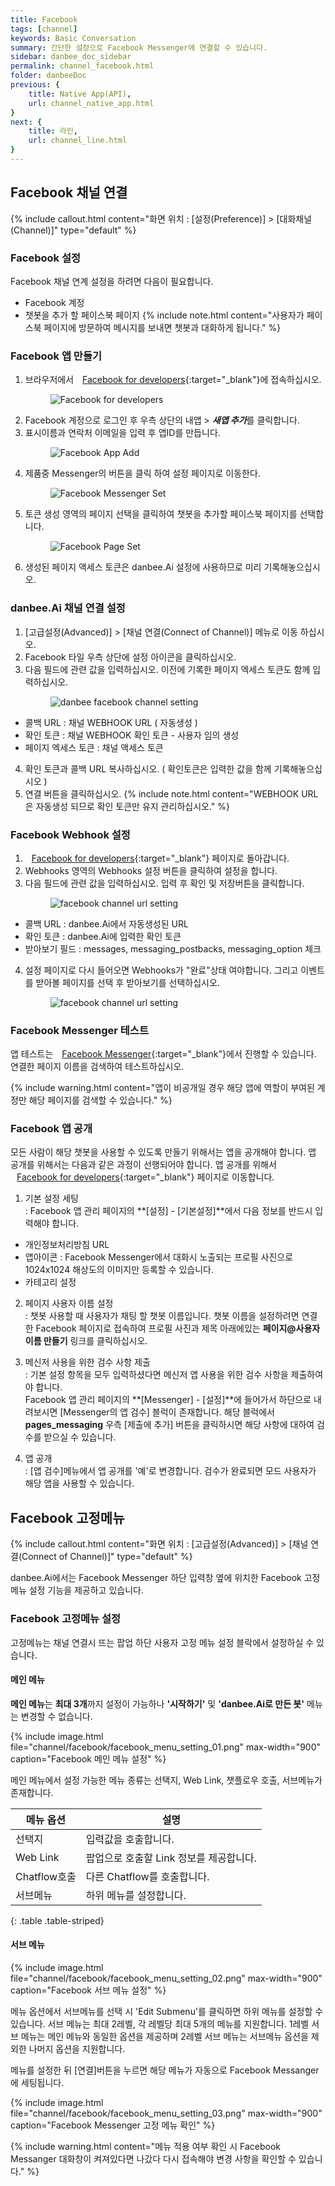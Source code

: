 ```yaml
---
title: Facebook 
tags: [channel]
keywords: Basic Conversation
summary: 간단한 설정으로 Facebook Messenger에 연결할 수 있습니다.
sidebar: danbee_doc_sidebar
permalink: channel_facebook.html
folder: danbeeDoc
previous: {
    title: Native App(API),
    url: channel_native_app.html
}
next: {
    title: 라인,
    url: channel_line.html
}
---
```


## Facebook 채널 연결 
 {% include callout.html content="화면 위치 : [설정(Preference)] > [대화채널(Channel)]" type="default" %}


### Facebook 설정
Facebook 채널 연계 설정을 하려면 다음이 필요합니다.

* Facebook 계정
* 챗봇을 추가 할 페이스북 페이지
{% include note.html content="사용자가 페이스북 페이지에 방문하여 메시지를 보내면 챗봇과 대화하게 됩니다." %}


### Facebook 앱 만들기
1. 브라우저에서 <span class="link"><i class="fa fa-external-link-square" aria-hidden="true" style="margin: 0px 5px"></i>[Facebook for developers](https://developers.facebook.com/){:target="_blank"}</span>에 접속하십시오.<figure><img class="docimage" src="images/channel/facebook/facebook_dev_homepage.png" alt="Facebook for developers" style="max-width: 800px"></figure>
2. Facebook 계정으로 로그인 후 우측 상단의 내앱 > ***새앱 추가***를 클릭합니다.
3. 표시이름과 연락처 이메일을 입력 후 앱ID를 만듭니다.<figure><img class="docimage" src="images/channel/facebook/facebook_dev_appadd.png" alt="Facebook App Add" style="max-width: 800px"></figure>
4. 제품중 Messenger의 버튼을 클릭 하여 설정 페이지로 이동한다.<figure><img class="docimage" src="images/channel/facebook/facebook_dev_messenger_setting.png" alt="Facebook Messenger Set" style="max-width: 800px"></figure>
5. 토큰 생성 영역의 페이지 선택을 클릭하여 챗봇을 추가할 페이스북 페이지를 선택합니다.<figure><img class="docimage" src="images/channel/facebook/facebook_dev_page_setting.png" alt="Facebook Page Set" style="max-width: 800px"></figure>
6. 생성된 페이지 액세스 토큰은 danbee.Ai 설정에 사용하므로 미리 기록해놓으십시오.

### danbee.Ai 채널 연결 설정
1. [고급설정(Advanced)] > [채널 연결(Connect of Channel)] 메뉴로 이동 하십시오.
2. Facebook 타일 우측 상단에 설정 아이콘을 클릭하십시오.
3. 다음 필드에 관련 값을 입력하십시오. 이전에 기록한 페이지 엑세스 토큰도 함께 입력하십시오.<figure><img class="docimage" src="images/channel/facebook/facebook_danbee_setting.png" alt="danbee facebook channel setting" style="max-width: 800px"></figure>
  * 콜백 URL : 채널 WEBHOOK URL ( 자동생성 )
  * 확인 토큰 : 채널 WEBHOOK 확인 토큰 - 사용자 임의 생성
  * 페이지 엑세스 토큰 : 채널 액세스 토큰 
4. 확인 토큰과 콜백 URL 복사하십시오. ( 확인토큰은 입력한 값을 함께 기록해놓으십시오 )
5. 연결 버튼을 클릭하십시오.
{% include note.html content="WEBHOOK URL은 자동생성 되므로 확인 토큰만 유지 관리하십시오." %}

### Facebook Webhook 설정 
1. <span class="link"><i class="fa fa-external-link-square" aria-hidden="true" style="margin: 0px 5px"></i>[Facebook for developers](https://developers.facebook.com/){:target="_blank"}</span> 페이지로 돌아갑니다. 
2. Webhooks 영역의 Webhooks 설정 버튼을 클릭하여 설정을 합니다. 
3. 다음 필드에 관련 값을 입력하십시오. 입력 후 확인 및 저장버튼을 클릭합니다.<figure><img class="docimage" src="images/channel/facebook/facebook_channel_webhook_setting.png" alt="facebook channel url setting" style="max-width: 800px"></figure>
  * 콜백 URL : danbee.Ai에서 자동생성된 URL
  * 확인 토큰 : danbee.Ai에 입력한 확인 토큰 
  * 받아보기 필드 : messages, messaging_postbacks, messaging_option 체크 
4. 설정 페이지로 다시 들어오면 Webhooks가 "완료"상태 여야합니다. 그리고 이벤트를 받아볼 페이지를 선택 후 받아보기를 선택하십시오.<figure><img class="docimage" src="images/channel/facebook/facebook_channel_webhook_setting1.png" alt="facebook channel url setting" style="max-width: 800px"></figure>

### Facebook Messenger 테스트

앱 테스트는 <span class="link"><i class="fa fa-external-link-square" aria-hidden="true" style="margin: 0px 5px"></i>[Facebook Messenger](https://www.messenger.com){:target="_blank"}</span>에서 진행할 수 있습니다. 연결한 페이지 이름을 검색하여 테스트하십시오.

{% include warning.html content="앱이 비공개일 경우 해당 앱에 역할이 부여된 계정만 해당 페이지를 검색할 수 있습니다." %}


### Facebook 앱 공개

모든 사람이 해당 챗봇을 사용할 수 있도록 만들기 위해서는 앱을 공개해야 합니다. 앱 공개를 위해서는 다음과 같은 과정이 선행되어야 합니다. 앱 공개를 위해서 <span class="link"><i class="fa fa-external-link-square" aria-hidden="true" style="margin: 0px 5px"></i>[Facebook for developers](https://developers.facebook.com/){:target="_blank"}</span> 페이지로 이동합니다.

1. 기본 설정 세팅<br/>
  : Facebook 앱 관리 페이지의 **[설정] - [기본설정]**에서 다음 정보를 반드시 입력해야 합니다.
  - 개인정보처리방침 URL
  - 앱아이콘 : Facebook Messenger에서 대화시 노출되는 프로필 사진으로 1024x1024 해상도의 이미지만 등록할 수 있습니다.
  - 카테고리 설정

2. 페이지 사용자 이름 설정<br/>
  : 챗봇 사용할 때 사용자가 채팅 할 챗봇 이름입니다. 챗봇 이름을 설정하려면 연결한 Facebook 페이지로 접속하여 프로필 사진과 제목 아래에있는 **페이지@사용자 이름 만들기** 링크를 클릭하십시오.

3. 메신저 사용을 위한 검수 사항 제출<br/>
  : 기본 설정 항목을 모두 입력하셨다면 메신저 앱 사용을 위한 검수 사항을 제출하여야 합니다.<br/>
  Facebook 앱 관리 페이지의 **[Messenger] - [설정]**에 들어가서 하단으로 내려보시면 [Messenger의 앱 검수] 블럭이 존재합니다. 해당 블럭에서 **pages_messaging** 우측 [제출에 추가] 버튼을 클릭하시면 해당 사항에 대하여 검수를 받으실 수 있습니다.

3. 앱 공개<br/>
  : [앱 검수]메뉴에서 앱 공개를 '예'로 변경합니다. 검수가 완료되면 모드 사용자가 해당 앱을 사용할 수 있습니다. 


## Facebook 고정메뉴
{% include callout.html content="화면 위치 : [고급설정(Advanced)] > [채널 연결(Connect of Channel)]" type="default" %}

danbee.Ai에서는 Facebook Messenger 하단 입력창 옆에 위치한 Facebook 고정메뉴 설정 기능을 제공하고 있습니다.

### Facebook 고정메뉴 설정

고정메뉴는 채널 연결시 뜨는 팝업 하단 사용자 고정 메뉴 설정 블락에서 설정하실 수 있습니다.

#### 메인 메뉴
**메인 메뉴**는 **최대 3개**까지 설정이 가능하나 **'시작하기'** 및 **'danbee.Ai로 만든 봇'** 메뉴는 변경할 수 없습니다.<br/>

{% include image.html file="channel/facebook/facebook_menu_setting_01.png" max-width="900" caption="Facebook 메인 메뉴 설정" %} 

메인 메뉴에서 설정 가능한 메뉴 종류는 선택지, Web Link, 챗플로우 호출, 서브메뉴가 존재합니다.

| 메뉴 옵션 | 설명 | 
|--------|-------|
| 선택지 | 입력값을 호출합니다. |
| Web Link | 팝업으로 호출할 Link 정보를 제공합니다. |
| Chatflow호출 | 다른 Chatflow를 호출합니다. |
| 서브메뉴 | 하위 메뉴를 설정합니다. |
{: .table .table-striped}

#### 서브 메뉴

{% include image.html file="channel/facebook/facebook_menu_setting_02.png" max-width="900" caption="Facebook 서브 메뉴 설정" %} 

메뉴 옵션에서 서브메뉴를 선택 시 'Edit Submenu'를 클릭하면 하위 메뉴를 설정할 수 있습니다. 서브 메뉴는 최대 2레벨, 각 레벨당 최대 5개의 메뉴를 지원합니다. 1레벨 서브 메뉴는 메인 메뉴와 동일한 옵션을 제공하며 2레벨 서브 메뉴는 서브메뉴 옵션을 제외한 나머지 옵션을 지원합니다.<br/>

메뉴를 설정한 뒤 [연결]버튼을 누르면 해당 메뉴가 자동으로 Facebook Messanger에 세팅됩니다.

{% include image.html file="channel/facebook/facebook_menu_setting_03.png" max-width="900" caption="Facebook Messenger 고정 메뉴 확인" %}

{% include warning.html content="메뉴 적용 여부 확인 시 Facebook Messanger 대화창이 켜져있다면 나갔다 다시 접속해야 변경 사항을 확인할 수 있습니다." %}



